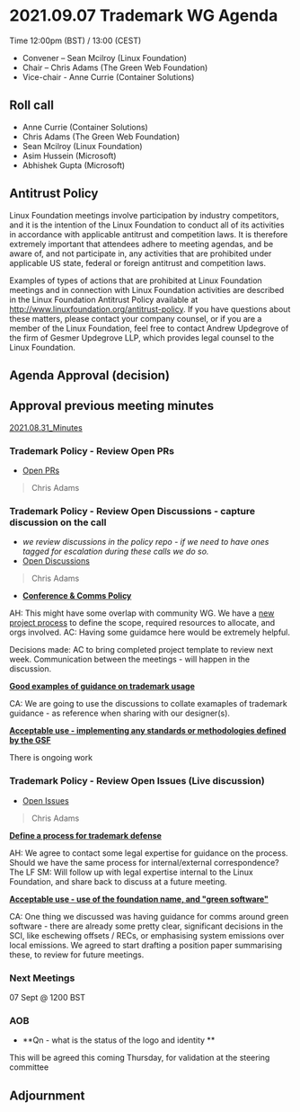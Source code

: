 # 2021.09.07 Trademark WG Agenda

Time 12:00pm (BST) / 13:00 (CEST)

- Convener –  Sean Mcilroy (Linux Foundation)
- Chair – Chris Adams (The Green Web Foundation)
- Vice-chair - Anne Currie (Container Solutions)
  
## Roll call

* Anne Currie (Container Solutions)
* Chris Adams (The Green Web Foundation)
* Sean Mcilroy (Linux Foundation)
* Asim Hussein (Microsoft)
* Abhishek Gupta (Microsoft)
  
## Antitrust Policy
Linux Foundation meetings involve participation by industry competitors, and it is the intention of the Linux Foundation to conduct all of its activities in accordance with applicable antitrust and competition laws. It is therefore extremely important that attendees adhere to meeting agendas, and be aware of, and not participate in, any activities that are prohibited under applicable US state, federal or foreign antitrust and competition laws.

Examples of types of actions that are prohibited at Linux Foundation meetings and in connection with Linux Foundation activities are described in the Linux Foundation Antitrust Policy available at http://www.linuxfoundation.org/antitrust-policy. If you have questions about these matters, please contact your company counsel, or if you are a member of the Linux Foundation, feel free to contact Andrew Updegrove of the firm of Gesmer Updegrove LLP, which provides legal counsel to the Linux Foundation.
  
## Agenda Approval (decision) 
  
## Approval previous meeting minutes

[2021.08.31_Minutes](https://github.com/Green-Software-Foundation/trademark_wg/blob/main/Agenda_Minutes/2021.08.31_minutes.md)


### Trademark Policy - Review Open PRs 
- [Open PRs](https://github.com/Green-Software-Foundation/trademark_policy/pulls)
> Chris Adams

### Trademark Policy - Review Open Discussions - capture discussion on the call
- _we review discussions in the policy repo - if we need to have ones tagged for escalation during these calls we do so._
- [Open Discussions](https://github.com/Green-Software-Foundation/trademark_policy/discussions)
> Chris Adams

- **[Conference & Comms Policy]()**

AH: This might have some overlap with community WG. We have a [new project process](https://docs.google.com/document/d/1WxbtbO_FCrOBa0Lw7ti8Vr2-Dd5KdLW8FMwdgKgt26o/edit?usp=sharing) to define the scope, required resources to allocate, and orgs involved. 
AC: Having some guidamce here would be extremely helpful.

Decisions made: AC to bring completed project template to review next week. Communication between the meetings - will happen in the discussion.

**[Good examples of guidance on trademark usage](https://github.com/Green-Software-Foundation/trademark_policy/discussions/13)**

CA: We are going to use the discussions to collate examaples of trademark guidance - as reference when sharing with our designer(s).

**[Acceptable use - implementing any standards or methodologies defined by the GSF ](https://github.com/Green-Software-Foundation/trademark_policy/discussions/11)**

There is ongoing work


### Trademark Policy - Review Open Issues (Live discussion)
- [Open Issues](https://github.com/Green-Software-Foundation/trademark_policy/issues)
> Chris Adams

**[Define a process for trademark defense](https://github.com/Green-Software-Foundation/trademark_policy/issues/8)**

AH: We agree to contact some legal expertise for guidance on the process. Should we have the same process for internal/external correspondence? The LF
SM: Will follow up with legal expertise internal to the Linux Foundation, and share back to discuss at a future meeting.

**[Acceptable use - use of the foundation name, and "green software"](https://github.com/Green-Software-Foundation/trademark_policy/issues/6)**

CA: One thing we discussed was having guidance for comms around green software - there are already some pretty clear, significant decisions in the SCI, like eschewing offsets / RECs, or emphasising system emissions over local emissions. We agreed to start drafting a position paper summarising these, to review for future meetings.




### Next Meetings
07 Sept @ 1200 BST

### AOB

- **Qn - what is the status of the logo and identity **

This will be agreed this coming Thursday, for validation at the steering committee


## Adjournment
